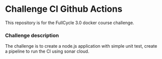 # Challenge CI Github Actions

This repository is for the FullCycle 3.0 docker course challenge.

### Challenge description

The challenge is to create a node.js application with simple unit test, create a pipeline to run the CI using sonar cloud.
